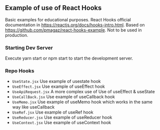 ## Example of use of React Hooks 

Basic examples for educational purposes. React Hooks official documentation in https://reactjs.org/docs/hooks-intro.html. Based on https://github.com/pmagaz/react-hooks-example. Not to be used in production.

### Starting Dev Server

Execute yarn start or npm start to start the development server.

### Repo Hooks

* `UseState.jsx` Use example of usestate hook
* `UseEffect.jsx` Use example of useEffect hook
* `UseApiRequest.jsx` A more complex use of Use of useEffect & useState
* `UseCallBack.jsx` Use example of useCallback hook
* `UseMemo.jsx` Use example of useMemo hook which works in the same way like useCallback
* `UseRef.jsx` Use example of useRef hook
* `UseReducer.jsx` Use example of useReducer hook
* `UseContext.jsx` Use example of useContext hook
